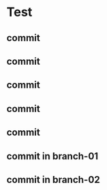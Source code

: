 # Test

## commit
## commit
## commit
## commit
## commit
## commit in branch-01
## commit in branch-02
